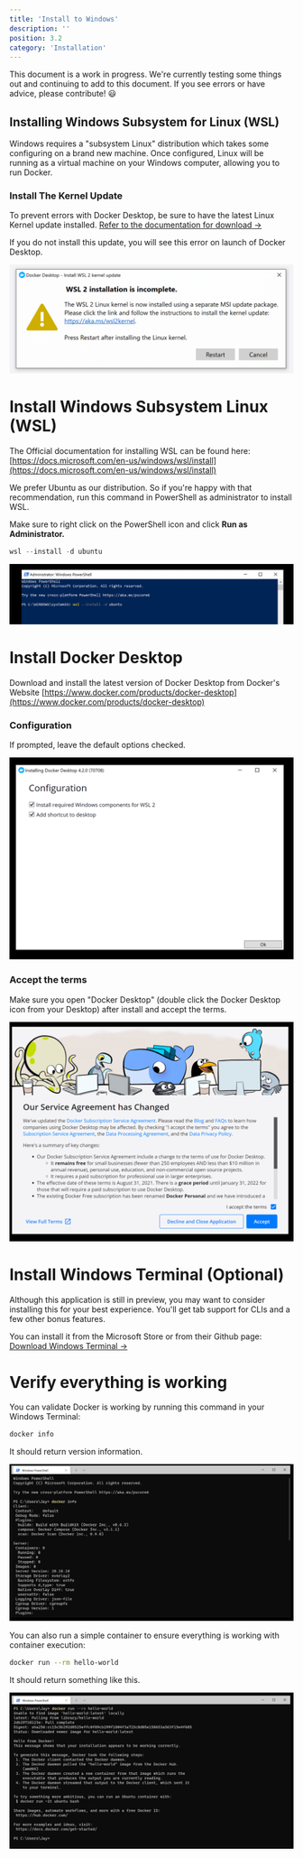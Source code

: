 ```yaml
---
title: 'Install to Windows'
description: ''
position: 3.2
category: 'Installation'
---
```


<alert type="warning">

This document is a work in progress. We're currently testing some things out and continuing to add to this document. If you see errors or have advice, please contribute! 😃

</alert>



## Installing Windows Subsystem for Linux (WSL)
Windows requires a "subsystem Linux" distribution which takes some configuring on a brand new machine. Once configured, Linux will be running as a virtual machine on your Windows computer, allowing you to run Docker.

### Install The Kernel Update

To prevent errors with Docker Desktop, be sure to have the latest Linux Kernel update installed. [Refer to the documentation for download →](https://docs.microsoft.com/en-us/windows/wsl/install-manual#step-4---download-the-linux-kernel-update-package)

If you do not install this update, you will see this error on launch of Docker Desktop.

![WSL 2 Installation Warning](windows/wsl-incomplete.png)

# Install Windows Subsystem Linux (WSL)

<alert type="info">

The Official documentation for installing WSL can be found here: [https://docs.microsoft.com/en-us/windows/wsl/install](https://docs.microsoft.com/en-us/windows/wsl/install)

</alert>

We prefer Ubuntu as our distribution. So if you're happy with that recommendation, run this command in PowerShell as administrator to install WSL.

<alert type="warning">

Make sure to right click on the PowerShell icon and click <b>Run as Administrator.</b>

</alert>

```powershell
wsl --install -d ubuntu
```

![WSL Install Command](windows/wsl-install.png)

# Install Docker Desktop

Download and install the latest version of Docker Desktop from Docker's Website [https://www.docker.com/products/docker-desktop](https://www.docker.com/products/docker-desktop)

### Configuration

If prompted, leave the default options checked.

![Docker Configuration](windows/docker-desktop-configuration.png)

### Accept the terms

Make sure you open "Docker Desktop" (double click the Docker Desktop icon from your Desktop) after install and accept the terms.

![Accept Docker EULA](windows/docker-accept-eula.png)

# Install Windows Terminal (Optional)

Although this application is still in preview, you may want to consider installing this for your best experience. You'll get tab support for CLIs and a few other bonus features.

You can install it from the Microsoft Store or from their Github page:<br /> [Download Windows Terminal →](https://docs.microsoft.com/en-us/windows/terminal/install)

# Verify everything is working

You can validate Docker is working by running this command in your Windows Terminal:

```bash
docker info
```

It should return version information.

![Docker Info](windows/docker-info.png)

You can also run a simple container to ensure everything is working with container execution:

```bash
docker run --rm hello-world
```

It should return something like this.

![Docker Run Hello World!](windows/docker-run-hello-world.png)
